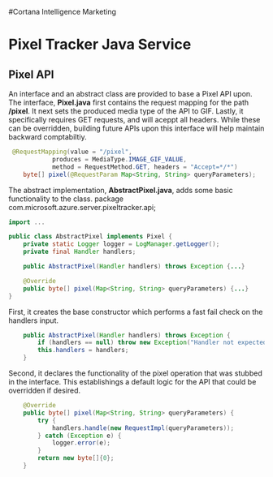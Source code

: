 #Cortana Intelligence Marketing
# Pixel Tracker Java Service

## Pixel API
An interface and an abstract class are provided to base a Pixel API upon. The interface, **Pixel.java** first contains the request mapping for the path **/pixel**. It next sets the produced media type of the API to GIF. Lastly, it specifically requires GET requests, and will aceppt all headers. While these can be overridden, building future APIs upon this interface will help maintain backward comptabiltiy. 

```java
 @RequestMapping(value = "/pixel",
            produces = MediaType.IMAGE_GIF_VALUE,
            method = RequestMethod.GET, headers = "Accept=*/*")
    byte[] pixel(@RequestParam Map<String, String> queryParameters);
```

The abstract implementation, **AbstractPixel.java**, adds some basic functionality to the class. 
package com.microsoft.azure.server.pixeltracker.api;

```java
import ...

public class AbstractPixel implements Pixel {
    private static Logger logger = LogManager.getLogger();
    private final Handler handlers;

    public AbstractPixel(Handler handlers) throws Exception {...}

    @Override
    public byte[] pixel(Map<String, String> queryParameters) {...}
}
```

First, it creates the base constructor which performs a fast fail check on the handlers input.

```java
    public AbstractPixel(Handler handlers) throws Exception {
        if (handlers == null) throw new Exception("Handler not expected to be null. Check your Spring Config!");
        this.handlers = handlers;
    }
```    
 Second, it declares the functionality of the pixel operation that was stubbed in the interface. This establishings a default logic for the API that could be overridden if desired.

```java
    @Override
    public byte[] pixel(Map<String, String> queryParameters) {
        try {
            handlers.handle(new RequestImpl(queryParameters));
        } catch (Exception e) {
            logger.error(e);
        }
        return new byte[]{0};
    }
```

